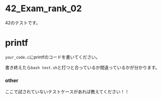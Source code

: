 # 42_Exam_rank_02

42のテストです。

# printf

`your_code.c`にprintfのコードを書いてください。

書き終えたら```bash test.sh```と打つと合っているか間違っているかが分かります。


### other
ここで試されていないテストケースがあれば教えてください！！
